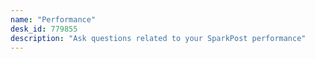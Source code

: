 ```yaml
---
name: "Performance"
desk_id: 779855
description: "Ask questions related to your SparkPost performance"
---
```

